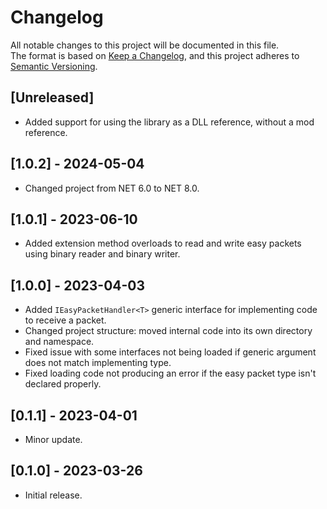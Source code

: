 # Changelog

All notable changes to this project will be documented in this file.<br>
The format is based on [Keep a Changelog](https://keepachangelog.com/en/1.0.0/),
and this project adheres to [Semantic Versioning](https://semver.org/spec/v2.0.0.html).

## [Unreleased]

- Added support for using the library as a DLL reference, without a mod reference.

## [1.0.2] - 2024-05-04

- Changed project from NET 6.0 to NET 8.0.

## [1.0.1] - 2023-06-10

- Added extension method overloads to read and write easy packets using binary reader and binary writer.

## [1.0.0] - 2023-04-03

- Added `IEasyPacketHandler<T>` generic interface for implementing code to receive a packet.
- Changed project structure: moved internal code into its own directory and namespace.
- Fixed issue with some interfaces not being loaded if generic argument does not match implementing type.
- Fixed loading code not producing an error if the easy packet type isn't declared properly.

## [0.1.1] - 2023-04-01

- Minor update.

## [0.1.0] - 2023-03-26

- Initial release.